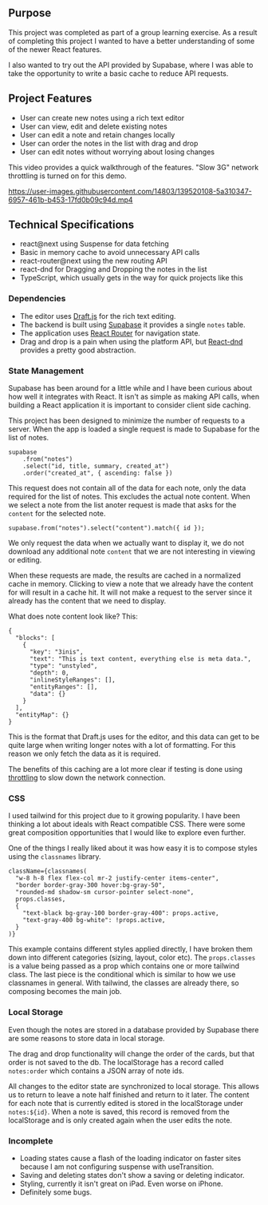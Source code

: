 ## Purpose

This project was completed as part of a group learning exercise. As a result of completing this project I wanted to have a better understanding of some of the newer React features.

I also wanted to try out the API provided by Supabase, where I was able to take the opportunity to write a basic cache to reduce API requests.

## Project Features

- User can create new notes using a rich text editor
- User can view, edit and delete existing notes
- User can edit a note and retain changes locally
- User can order the notes in the list with drag and drop
- User can edit notes without worrying about losing changes

This video provides a quick walkthrough of the features. "Slow 3G" network throttling is turned on for this demo.


https://user-images.githubusercontent.com/14803/139520108-5a310347-6957-461b-b453-17fd0b09c94d.mp4


## Technical Specifications

- react@next using Suspense for data fetching
- Basic in memory cache to avoid unnecessary API calls
- react-router@next using the new routing API
- react-dnd for Dragging and Dropping the notes in the list
- TypeScript, which usually gets in the way for quick projects like this

### Dependencies

- The editor uses [Draft.js](https://draftjs.org/) for the rich text editing.
- The backend is built using [Supabase](https://supabase.io/) it provides a single `notes` table.
- The application uses [React Router](https://reactrouter.com/) for navigation state.
- Drag and drop is a pain when using the platform API, but [React-dnd](https://react-dnd.github.io/react-dnd/about) provides a pretty good abstraction.

### State Management

Supabase has been around for a little while and I have been curious about how well it integrates with React. It isn't as simple as making API calls, when building a React application it is important to consider client side caching.

This project has been designed to minimize the number of requests to a server. When the app is loaded a single request is made to Supabase for the list of notes.

```
supabase
    .from("notes")
    .select("id, title, summary, created_at")
    .order("created_at", { ascending: false })
```

This request does not contain all of the data for each note, only the data required for the list of notes. This excludes the actual note content. When we select a note from the list anoter request is made that asks for the `content` for the selected note.

```
supabase.from("notes").select("content").match({ id });
```

We only request the data when we actually want to display it, we do not download any additional note `content` that we are not interesting in viewing or editing.

When these requests are made, the results are cached in a normalized cache in memory. Clicking to view a note that we already have the content for will result in a cache hit. It will not make a request to the server since it already has the content that we need to display.

What does note content look like? This:

```
{
  "blocks": [
    {
      "key": "3inis",
      "text": "This is text content, everything else is meta data.",
      "type": "unstyled",
      "depth": 0,
      "inlineStyleRanges": [],
      "entityRanges": [],
      "data": {}
    }
  ],
  "entityMap": {}
}
```

This is the format that Draft.js uses for the editor, and this data can get to be quite large when writing longer notes with a lot of formatting. For this reason we only fetch the data as it is required.

The benefits of this caching are a lot more clear if testing is done using [throttling](https://developer.chrome.com/docs/devtools/network/#throttle) to slow down the network connection.

### CSS

I used tailwind for this project due to it growing popularity. I have been thinking a lot about ideals with React compatible CSS. There were some great composition opportunities that I would like to explore even further.

One of the things I really liked about it was how easy it is to compose styles using the `classnames` library.

```
className={classnames(
  "w-8 h-8 flex flex-col mr-2 justify-center items-center",
  "border border-gray-300 hover:bg-gray-50",
  "rounded-md shadow-sm cursor-pointer select-none",
  props.classes,
  {
    "text-black bg-gray-100 border-gray-400": props.active,
    "text-gray-400 bg-white": !props.active,
  }
)}
```

This example contains different styles applied directly, I have broken them down into different categories (sizing, layout, color etc). The `props.classes` is a value being passed as a prop which contains one or more tailwind class. The last piece is the conditional which is similar to how we use classnames in general. With tailwind, the classes are already there, so composing becomes the main job.

### Local Storage

Even though the notes are stored in a database provided by Supabase there are some reasons to store data in local storage.

The drag and drop functionality will change the order of the cards, but that order is not saved to the db. The localStorage has a record called `notes:order` which contains a JSON array of note ids.

All changes to the editor state are synchronized to local storage. This allows us to return to leave a note half finished and return to it later. The content for each note that is currently edited is stored in the localStorage under `notes:${id}`. When a note is saved, this record is removed from the localStorage and is only created again when the user edits the note.

### Incomplete

- Loading states cause a flash of the loading indicator on faster sites because I am not configuring suspense with useTransition.
- Saving and deleting states don't show a saving or deleting indicator.
- Styling, currently it isn't great on iPad. Even worse on iPhone.
- Definitely some bugs.
